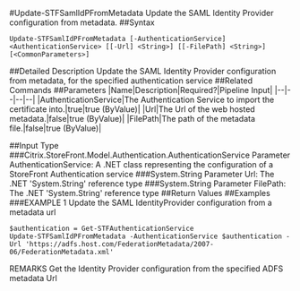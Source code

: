 #Update-STFSamlIdPFromMetadata
Update the SAML Identity Provider configuration from metadata.
##Syntax
```Update-STFSamlIdPFromMetadata [-AuthenticationService] <AuthenticationService> [[-Url] <String>] [[-FilePath] <String>] [<CommonParameters>]
```
##Detailed Description
Update the SAML Identity Provider configuration from metadata, for the specified authentication service
##Related Commands
##Parameters
|Name|Description|Required?|Pipeline Input||--|--|--|--||AuthenticationService|The Authentication Service to import the certificate into.|true|true (ByValue)||Url|The Url of the web hosted metadata.|false|true (ByValue)||FilePath|The path of the metadata file.|false|true (ByValue)|##Input Type
###Citrix.StoreFront.Model.Authentication.AuthenticationService
Parameter AuthenticationService: A .NET class representing the configuration of a StoreFront Authentication service
###System.String
Parameter Url: The .NET 'System.String' reference type
###System.String
Parameter FilePath: The .NET 'System.String' reference type
##Return Values
##Examples
###EXAMPLE 1 Update the SAML IdentityProvider configuration from a metadata url
```$authentication = Get-STFAuthenticationService
Update-STFSamlIdPFromMetadata -AuthenticationService $authentication -Url 'https://adfs.host.com/FederationMetadata/2007-06/FederationMetadata.xml'
```
REMARKS
Get the Identity Provider configuration from the specified ADFS metadata Url
